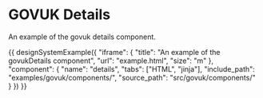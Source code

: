 # GOVUK Details

An example of the govuk details component.

{{ designSystemExample({
"iframe": {
    "title": "An example of the govukDetails component",
    "url": "example.html",
    "size": "m"
},
"component": {
    "name": "details",
    "tabs": ["HTML", "jinja"],
    "include_path": "examples/govuk/components/",
    "source_path": "src/govuk/components/"
}
}) }}
